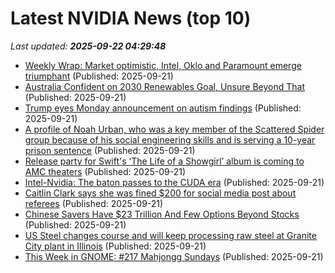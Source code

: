 # Latest NVIDIA News (top 10)
_Last updated: **2025-09-22 04:29:48**_

- [Weekly Wrap: Market optimistic, Intel, Oklo and Paramount emerge triumphant](https://www.thestreet.com/markets/weekly-wrap-market-optimistic-intel-oklo-and-paramount-emerge-triumphant) (Published: 2025-09-21)
- [Australia Confident on 2030 Renewables Goal, Unsure Beyond That](https://biztoc.com/x/4d64b588c1567bf5) (Published: 2025-09-21)
- [Trump eyes Monday announcement on autism findings](https://biztoc.com/x/d0962005530e6326) (Published: 2025-09-21)
- [A profile of Noah Urban, who was a key member of the Scattered Spider group because of his social engineering skills and is serving a 10-year prison sentence](https://biztoc.com/x/0e4a790dbb4cf532) (Published: 2025-09-21)
- [Release party for Swift's ‘The Life of a Showgirl’ album is coming to AMC theaters](https://biztoc.com/x/ad0712afa2eaf578) (Published: 2025-09-21)
- [Intel-Nvidia: The baton passes to the CUDA era](https://siliconangle.com/2025/09/20/intel-nvidia-baton-passes-cuda-era/) (Published: 2025-09-21)
- [Caitlin Clark says she was fined $200 for social media post about referees](https://biztoc.com/x/4009cdc9e7e1338e) (Published: 2025-09-21)
- [Chinese Savers Have $23 Trillion And Few Options Beyond Stocks](https://biztoc.com/x/b99648f600287644) (Published: 2025-09-21)
- [US Steel changes course and will keep processing raw steel at Granite City plant in Illinois](https://biztoc.com/x/cd4d6da022535782) (Published: 2025-09-21)
- [This Week in GNOME: #217 Mahjongg Sundays](https://thisweek.gnome.org/posts/2025/09/twig-217/) (Published: 2025-09-21)
